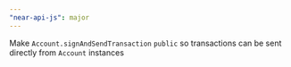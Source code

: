```yaml
---
"near-api-js": major
---
```


Make `Account.signAndSendTransaction` `public` so transactions can be sent directly from `Account` instances
